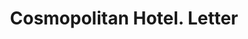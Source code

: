 ---
doi: 10.7916/D8VD89HD
date_other: '1908'
date_other_textual: '1908'
form: correspondence
genre:
- Letters (correspondence)
name:
- Cosmopolitan Hotel
object_in_context_url: https://biggert.cul.columbia.edu/items/view/ave_biggert_00972
subject_hierarchical_geographic:
- New York, New York, United States
subject_name:
- Cosmopolitan Hotel
title: Cosmopolitan Hotel. Letter
sort_title: Cosmopolitan Hotel. Letter
call_number: ave_biggert_00972
coordinates:
- 40.71277777777778,-74.00583333333333
pid: ave_biggert_00972
identifiers: ave_biggert_00972
thumbnail: https://derivativo-3.library.columbia.edu/iiif/2/ldpd:344354/full/!256,256/0/native.jpg
permalink: "/items/ave_biggert_00972/"
layout: iiif-image-page
---